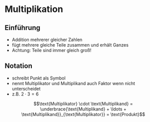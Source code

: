 # Multiplikation



## Einführung

- Addition mehrerer gleicher Zahlen
- fügt mehrere gleiche Teile zusammen und erhält Ganzes
- Achtung: Teile sind immer gleich groß!



## Notation

- schreibt Punkt als Symbol
- nennt Multiplikator und Multiplikand auch Faktor wenn nicht unterscheidet
- z.B. $2 \cdot 3 = 6$

$$\text{Multiplikator} \cdot \text{Multiplikand} = \underbrace{\text{Multiplikand} + \ldots + \text{Multiplikand}}_{\text{Multiplikator}} = \text{Produkt}$$
